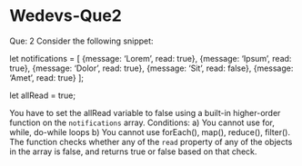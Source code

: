 # Wedevs-Que2
Que: 2
Consider the following snippet:

let notifications = [
	{message: ‘Lorem’, read: true},
{message: ‘Ipsum’, read: true},
{message: ‘Dolor’, read: true},
{message: ‘Sit’, read: false},
{message: ‘Amet’, read: true}
];

let allRead = true;

You have to set the allRead variable to false using a built-in higher-order function on the `notifications` array. Conditions: a) You cannot use for, while, do-while loops b) You cannot use forEach(), map(), reduce(), filter(). The function checks whether any of the `read` property of any of the objects in the array is false, and returns true or false based on that check.

